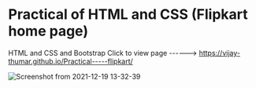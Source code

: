 # Practical of HTML and CSS (Flipkart home page)
HTML and CSS and Bootstrap
Click to view page ------> https://vijay-thumar.github.io/Practical-----flipkart/


![Screenshot from 2021-12-19 13-32-39](https://user-images.githubusercontent.com/95664711/146668542-794736c8-b15e-4a0f-a2fb-472e8b5b76f7.png)
